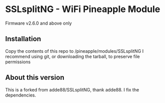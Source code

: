 # SSLsplitNG - WiFi Pineapple Module
 Firmware v2.6.0 and above only
 
 ## Installation
Copy the contents of this repo to /pineapple/modules/SSLsplitNG
I recommend using git, or downloading the tarball, to preserve file permissions


## About this version
This is a forked from adde88/SSLsplitNG, thank adde88. I fix the dependencies. 
